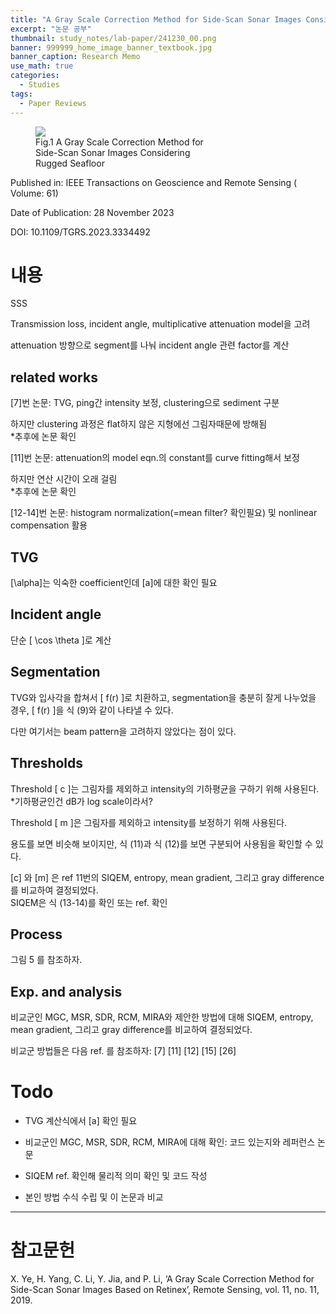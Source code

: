 ```yaml
---
title: "A Gray Scale Correction Method for Side-Scan Sonar Images Considering Rugged Seafloor"
excerpt: "논문 공부"
thumbnail: study_notes/lab-paper/241230_00.png
banner: 999999_home_image_banner_textbook.jpg
banner_caption: Research Memo
use_math: true
categories:
  - Studies
tags:
  - Paper Reviews
---
```


<figure class="align-center" style="width: 60%">
  <a href="{{ site.url }}{{ site.baseurl }}/assets/images/study_notes/lab-paper/241230_00.png">
  <img src="{{ site.url }}{{ site.baseurl }}/assets/images/study_notes/lab-paper/241230_00.png">
  </a>
  <figcaption>
  Fig.1 A Gray Scale Correction Method for Side-Scan Sonar Images Considering Rugged Seafloor
  </figcaption>
</figure>

Published in: IEEE Transactions on Geoscience and Remote Sensing ( Volume: 61) 

Date of Publication: 28 November 2023

DOI: 10.1109/TGRS.2023.3334492

# 내용

SSS

Transmission loss, incident angle, multiplicative attenuation model을 고려

attenuation 방향으로 segment를 나눠 incident angle 관련 factor를 계산

## related works

<div class="tex2jax_ignore">

[7]번 논문: TVG, ping간 intensity 보정, clustering으로 sediment 구분

하지만 clustering 과정은 flat하지 않은 지형에선 그림자때문에 방해됨
<br />*추후에 논문 확인

[11]번 논문: attenuation의 model eqn.의 constant를 curve fitting해서 보정

하지만 연산 시간이 오래 걸림
<br />*추후에 논문 확인

[12-14]번 논문: histogram normalization(=mean filter? 확인필요) 및 nonlinear compensation 활용

</div>

## TVG

\[\alpha\]는 익숙한 coefficient인데 \[a\]에 대한 확인 필요

## Incident angle

단순 \[ \cos \theta \]로 계산

## Segmentation

TVG와 입사각을 합쳐서 \[ f(r) \]로 치환하고, segmentation을 충분히 잘게 나누었을 경우, \[ f(r) \]을 식 (9)와 같이 나타낼 수 있다.

다만 여기서는 beam pattern을 고려하지 않았다는 점이 있다.

## Thresholds

Threshold \[ c \]는 그림자를 제외하고 intensity의 기하평균을 구하기 위해 사용된다.
<br />*기하평균인건 dB가 log scale이라서?

Threshold \[ m \]은 그림자를 제외하고 intensity를 보정하기 위해 사용된다.

용도를 보면 비슷해 보이지만, 식 (11)과 식 (12)를 보면 구분되어 사용됨을 확인할 수 있다.

\[c\] 와 \[m\] 은 ref 11번의 SIQEM, entropy, mean gradient, 그리고 gray difference를 비교하여 결정되었다.
<br /> SIQEM은 식 (13-14)를 확인 또는 ref. 확인

## Process

그림 5 를 참조하자.

## Exp. and analysis

비교군인 MGC, MSR, SDR, RCM, MIRA와 제안한 방법에 대해 SIQEM, entropy, mean gradient, 그리고 gray difference를 비교하여 결정되었다.

<div class="tex2jax_ignore">

비교군 방법들은 다음 ref. 를 참조하자: [7] [11] [12] [15] [26]

</div>

# Todo

* TVG 계산식에서 \[a\] 확인 필요

* 비교군인 MGC, MSR, SDR, RCM, MIRA에 대해 확인: 코드 있는지와 레퍼런스 논문

* SIQEM ref. 확인해 물리적 의미 확인 및 코드 작성

* 본인 방법 수식 수립 및 이 논문과 비교

---

# 참고문헌

X. Ye, H. Yang, C. Li, Y. Jia, and P. Li, ‘A Gray Scale Correction Method for Side-Scan Sonar Images Based on Retinex’, Remote Sensing, vol. 11, no. 11, 2019.